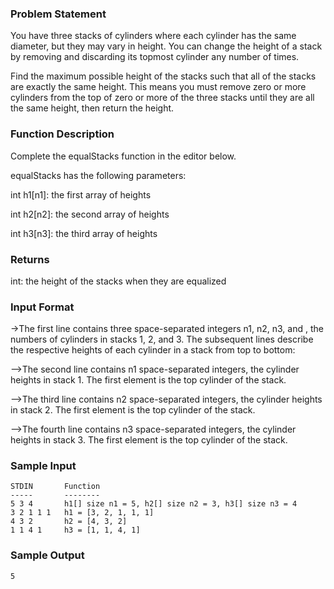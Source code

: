 ### Problem Statement
You have three stacks of cylinders where each cylinder has the same diameter, but they may vary in height. You can change the height of a stack by removing and discarding its topmost cylinder any number of times.

Find the maximum possible height of the stacks such that all of the stacks are exactly the same height. This means you must remove zero or more cylinders from the top of zero or more of the three stacks until they are all the same height, then return the height.

### Function Description

Complete the equalStacks function in the editor below.

equalStacks has the following parameters:

int h1[n1]: the first array of heights

int h2[n2]: the second array of heights

int h3[n3]: the third array of heights

### Returns

int: the height of the stacks when they are equalized

### Input Format

->The first line contains three space-separated integers n1, n2, n3, and , the numbers of cylinders in stacks 1, 2, and 3. The subsequent lines describe the respective heights of each cylinder in a stack from top to bottom:

-->The second line contains n1 space-separated integers, the cylinder heights in stack 1. The first element is the top cylinder of the stack.

-->The third line contains n2 space-separated integers, the cylinder heights in stack 2. The first element is the top cylinder of the stack.

-->The fourth line contains n3 space-separated integers, the cylinder heights in stack 3. The first element is the top cylinder of the stack.

### Sample Input
```
STDIN       Function
-----       --------
5 3 4       h1[] size n1 = 5, h2[] size n2 = 3, h3[] size n3 = 4  
3 2 1 1 1   h1 = [3, 2, 1, 1, 1]
4 3 2       h2 = [4, 3, 2]
1 1 4 1     h3 = [1, 1, 4, 1]
```
### Sample Output
```
5
```